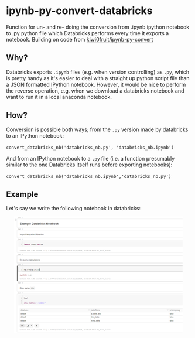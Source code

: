 # ipynb-py-convert-databricks

Function for un- and re- doing the conversion from .ipynb ipython notebook to .py python file which Databricks performs every time it exports a notebook. Building on code from [kiwi0fruit/ipynb-py-convert](https://github.com/kiwi0fruit/ipynb-py-convert)

## Why?

Databricks exports `.ipynb` files (e.g. when version controlling) as `.py`, which is pretty handy as it's easier to deal with a straight up python script file than a JSON formatted IPython notebook. However, it would be nice to perform the reverse operation, e.g. when we download a databricks notebook and want to run it in a local anaconda notebook.

## How?

Conversion is possible both ways; from the `.py` version made by databricks to an IPython notebook:

`convert_databricks_nb('databricks_nb.py', 'databricks_nb.ipynb')`

And from an IPython notebook to a `.py` file (i.e. a function presumably similar to the one Databricks itself runs before exporting notebooks):

`convert_databricks_nb('databricks_nb.ipynb','databricks_nb.py')`

## Example

Let's say we write the following notebook in databricks:
<p align="center">
  <img width="460" src="example_databricks_notebook.PNG">
</p>
